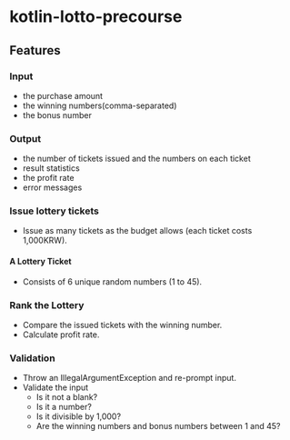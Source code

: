 # kotlin-lotto-precourse
## Features
### Input
- the purchase amount
- the winning numbers(comma-separated)
- the bonus number

### Output
- the number of tickets issued and the numbers on each ticket
- result statistics
- the profit rate
- error messages

### Issue lottery tickets
- Issue as many tickets as the budget allows (each ticket costs 1,000KRW).
#### A Lottery Ticket
- Consists of 6 unique random numbers (1 to 45).

### Rank the Lottery
- Compare the issued tickets with the winning number.
- Calculate profit rate.

### Validation
- Throw an IllegalArgumentException and re-prompt input.
- Validate the input
  - Is it not a blank?
  - Is it a number?
  - Is it divisible by 1,000?
  - Are the winning numbers and bonus numbers between 1 and 45?